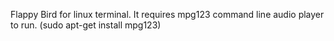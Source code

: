 Flappy Bird for linux terminal.
It requires mpg123 command line audio player to run. (sudo apt-get install mpg123)
